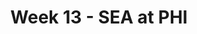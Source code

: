 ---
layout: game
title: Week 13 - SEA at PHI
season: 2005
game_id: 2005_13_SEA_PHI
away_team: SEA
home_team: PHI
---
